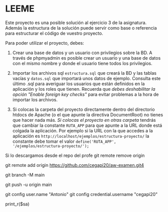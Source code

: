 # LEEME #

Este proyecto es una posible solución al ejercicio 3 de la asignatura. Además la estructura de la solución puede servir
como base o referencia para estructurar el código de vuestro proyecto.

Para poder utilizar el proyecto, debes:

1. Crear una base de datos y un usuario con privilegios sobre la BD. A través de phpmyadmin es posible crear un usuario
y una base de datos con el mismo nombre y donde el usuario tiene todos los privilegios.

2. Importar los archivos sql ```estructura.sql``` que creará la BD y las tablas
vacías y ```datos.sql``` que importará unos datos de ejemplo. Consulta este último .sql para averiguar los usuarios que
están definidos en la aplicación y los roles que tienen. Recuerda que *debes deshabilitar la opción "Enable foreign key
checks"* para evitar problemas a la hora de importar los archivos.

3. Si colocas la carpeta del proyecto directamente dentro del directorio htdocs de Apache (o el que apunte la directiva
DocumentRoot) no tienes que hacer nada más. *Si colocas el proyecto en otras carpeta* tendrás que cambiar la constante
```RUTA_APP``` para que apunte a la URL donde está colgada la aplicación. Por ejemplo si la URL con la que accedes a la
aplicación es ```http://localhost/ejemplos/estructura-proyecto/``` la constante debe tomar el valor
```define('RUTA_APP', '/ejemplos/estructura-proyecto/');```

Si lo descargamos desde el repo del profe 
git remote remove origin

git remote add origin https://github.com/cegapi20/aw-examen.git4

git branch -M main

git push -u origin main

git config user.name "Antonio"
git config credential.username "cegapi20"  

print_r($sa)